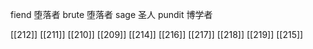 




fiend 堕落者
brute 堕落者
sage 圣人
pundit 博学者

[[212]]
[[211]]
[[210]]
[[209]]
[[214]]
[[216]]
[[217]]
[[218]]
[[219]]
[[215]]